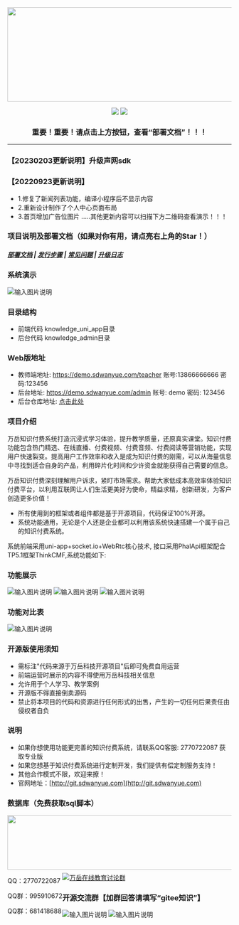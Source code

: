 <div align=center><img src="https://images.gitee.com/uploads/images/2021/0317/115853_a747d3f2_8543696.png" width="590" height="212"/></div>

<div align="center">
 
[![](https://img.shields.io/badge/%E9%83%A8%E7%BD%B2%E6%96%87%E6%A1%A3-%E7%82%B9%E5%87%BB%E6%9F%A5%E7%9C%8B-yellow)](https://www.kancloud.cn/wanyuekaiyuan11/wanyue-zhishi/2794476)
[![](https://img.shields.io/badge/QQ%E7%BE%A4-995910672-green)](https://qm.qq.com/cgi-bin/qm/qr?k=JShAyXeoKqg2lWFEUSElxELImhjeMG4y&jump_from=webapi)

 

### 重要！重要！请点击上方按钮，查看“部署文档”！！！



------------------------------------------------------------------------
</div>  

### 【20230203更新说明】升级声网sdk

### 【20220923更新说明】
- 1.修复了新闻列表功能，编译小程序后不显示内容
- 2.重新设计制作了个人中心页面布局
- 3.首页增加广告位图片
.....其他更新内容可以扫描下方二维码查看演示！！！

### 项目说明及部署文档（如果对你有用，请点亮右上角的Star！）
##### <a target="_blank" href="https://www.kancloud.cn/wanyuekaiyuan11/wanyue-zhishi/2794476">部署文档</a>  |  <a target="_blank" href="https://www.kancloud.cn/wanyuekaiyuan11/wanyue-zhishi/2794476">发行步骤</a> | <a target="_blank" href="https://www.kancloud.cn/wanyuekaiyuan11/wanyue-zhishi/2794476">常见问题</a> | <a target="_blank" href="https://www.kancloud.cn/wanyuekaiyuan11/wanyue-zhishi/2794476">升级日志</a>
  

 
 ### 系统演示
 ![输入图片说明](%E6%BC%94%E7%A4%BA%E9%93%BE%E6%8E%A5.png)
 ### 目录结构
 - 前端代码 knowledge_uni_app目录
 - 后台代码 knowledge_admin目录
 
    

 ### Web版地址
 - 教师端地址: <a target="_blank" href="https://demo.sdwanyue.com/teacher">https://demo.sdwanyue.com/teacher</a> 账号:13866666666 密码:123456
 - 后台地址: <a target="_blank" href="https://demo.sdwanyue.com/admin">https://demo.sdwanyue.com/admin</a> 账号: demo 密码: 123456
 - 后台仓库地址: <a target="_blank" href="https://gitee.com/WanYueKeJi/Wanyue-knowledge-payment-admin">点击此处</a>
 
  
 ### 项目介绍 
 万岳知识付费系统打造沉浸式学习体验，提升教学质量，还原真实课堂。知识付费功能包含热门精选、在线直播、付费视频、付费音频、付费阅读等营销功能，实现用户快速裂变。提高用户工作效率和收入是成为知识付费的刚需，可以从海量信息中寻找到适合自身的产品，利用碎片化时间和少许资金就能获得自己需要的信息。
 
 万岳知识付费深刻理解用户诉求，紧盯市场需求。帮助大家低成本高效率体验知识付费平台，以利用互联网让人们生活更美好为使命，精益求精，创新研发，为客户创造更多价值！
 * 所有使用到的框架或者组件都是基于开源项目，代码保证100%开源。
 * 系统功能通用，无论是个人还是企业都可以利用该系统快速搭建一个属于自己的知识付费系统。
 
 系统前端采用uni-app+socket.io+WebRtc核心技术, 接口采用PhalApi框架配合TP5.1框架ThinkCMF,系统功能如下:
 
 
 ### 功能展示
![输入图片说明](knowledge01.png)
![输入图片说明](knowledge02.png)
![输入图片说明](knowledge03.png)
  ### 功能对比表
![输入图片说明](%E7%9F%A5%E8%AF%86%E4%BB%98%E8%B4%B9%E5%8A%9F%E8%83%BD%E8%A1%A8%E6%A0%BC(1).png)
  ### 开源版使用须知
  - 需标注"代码来源于万岳科技开源项目"后即可免费自用运营
  - 前端运营时展示的内容不得使用万岳科技相关信息
  - 允许用于个人学习、教学案例
  - 开源版不得直接倒卖源码
  - 禁止将本项目的代码和资源进行任何形式的出售，产生的一切任何后果责任由侵权者自负

  ### 说明
   * 如果你想使用功能更完善的知识付费系统，请联系QQ客服: 2770722087 获取专业版
   * 如果您想基于知识付费系统进行定制开发，我们提供有偿定制服务支持！
   * 其他合作模式不限，欢迎来撩！
   * 官网地址：[http://git.sdwanyue.com](http://git.sdwanyue.com)
                    
      
  ### 数据库（免费获取sql脚本）
    
<div style='height: 130px'>
        <img class="kefu_weixin" style="float:left;" src="https://gitee.com/WanYueKeJi/wanyue_education_uniapp/raw/newone/pages/%E5%BC%A0%E7%9A%93%E5%BC%80%E6%BA%90.png" width="602" height="123"/>
        <div style="float:left;">
            <p>QQ：2770722087</p>
          <p>QQ群：995910672</p>
          <p>QQ群：681418688</p>
        </div>
    </div>
    <a target="_blank" href="https://qm.qq.com/cgi-bin/qm/qr?k=JShAyXeoKqg2lWFEUSElxELImhjeMG4y&jump_from=webapi"><img border="0" src="https://images.gitee.com/uploads/images/2021/0317/100424_072ee536_8543696.png" alt="万岳在线教育讨论群" title="万岳在线教育讨论群"></a> 

  ###  开源交流群【加群回答请填写“gitee知识”】

![输入图片说明](https://gitee.com/WanYueKeJi/wanyue_education_web/raw/master/%E4%B8%87%E5%B2%B3%E7%A7%91%E6%8A%80%E5%BC%80%E6%BA%90%E8%AE%A8%E8%AE%BA10%E7%BE%A4%E7%BE%A4%E8%81%8A%E4%BA%8C%E7%BB%B4%E7%A0%81.png)  ![输入图片说明](https://gitee.com/WanYueKeJi/wanyue_education_web/raw/master/%E4%B8%87%E5%B2%B3%E7%A7%91%E6%8A%80%E5%BC%80%E6%BA%90%E8%AE%A8%E8%AE%BA15%E7%BE%A4%E7%BE%A4%E8%81%8A%E4%BA%8C%E7%BB%B4%E7%A0%81.png)


    